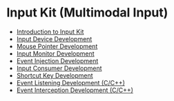 # Input Kit (Multimodal Input)<!--input-kit-->

- [Introduction to Input Kit](input-overview.md)
- [Input Device Development](inputdevice-guidelines.md)
- [Mouse Pointer Development](pointerstyle-guidelines.md)<!--Del-->
- [Input Monitor Development](inputmonitor-guidelines.md)
- [Event Injection Development](inputeventclient-guidelines.md)
- [Input Consumer Development](inputconsumer-guidelines.md)
- [Shortcut Key Development](shortkey-guidelines.md)
- [Event Listening Development (C/C++)](monitor-guidelines.md)
- [Event Interception Development (C/C++)](interceptor-guidelines.md)
<!--DelEnd-->
